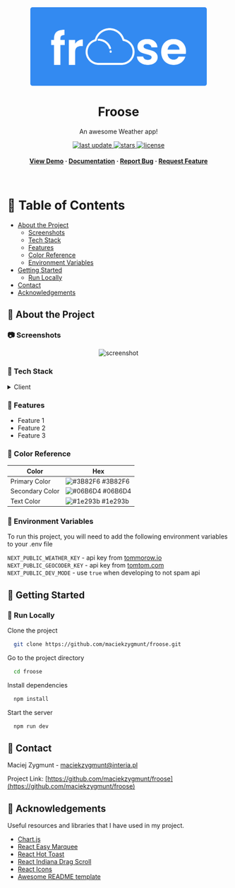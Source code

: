 <div align="center">

  <img src="icons/Froose Logo.png" alt="logo" width="400" height="auto" />
  <h1>Froose</h1>
  
  <p>
    An awesome Weather app! 
  </p>

<p>
  <a href="">
    <img src="https://img.shields.io/github/last-commit/maciekzygmunt/froose" alt="last update" />
  </a>
  <a href="https://github.com/maciekzygmunt/froose/stargazers">
    <img src="https://img.shields.io/github/stars/maciekzygmunt/froose" alt="stars" />
  </a>
  <a href="https://github.com/maciekzygmunt/froose/blob/master/LICENSE">
    <img src="https://img.shields.io/github/license/maciekzygmunt/froose" alt="license" />
  </a>
</p>
   
<h4>
    <a href="https://froose.vercel.app/">View Demo</a>
  <span> · </span>
    <a href="https://github.com/maciekzygmunt/froose">Documentation</a>
  <span> · </span>
    <a href="https://github.com/maciekzygmunt/froose/issues/">Report Bug</a>
  <span> · </span>
    <a href="https://github.com/maciekzygmunt/froose/issues/">Request Feature</a>
  </h4>
</div>

<br />

<!-- Table of Contents -->

# :notebook_with_decorative_cover: Table of Contents

- [About the Project](#star2-about-the-project)
  - [Screenshots](#camera-screenshots)
  - [Tech Stack](#space_invader-tech-stack)
  - [Features](#dart-features)
  - [Color Reference](#art-color-reference)
  - [Environment Variables](#key-environment-variables)
- [Getting Started](#toolbox-getting-started)
  - [Run Locally](#running-run-locally)
- [Contact](#handshake-contact)
- [Acknowledgements](#gem-acknowledgements)

<!-- About the Project -->

## :star2: About the Project

<!-- Screenshots -->

### :camera: Screenshots

<div align="center"> 
  <img src="https://placehold.co/600x400?text=Your+Screenshot+here" alt="screenshot" />
</div>

<!-- TechStack -->

### :space_invader: Tech Stack

<details>
  <summary>Client</summary>
  <ul>
    <li><a href="https://www.typescriptlang.org/">Typescript</a></li>
    <li><a href="https://nextjs.org/">Next.js</a></li>
    <li><a href="https://tailwindcss.com/">TailwindCSS</a></li>
  </ul>
</details>

<!-- Features -->

### :dart: Features

- Feature 1
- Feature 2
- Feature 3

<!-- Color Reference -->

### :art: Color Reference

| Color           | Hex                                                              |
| --------------- | ---------------------------------------------------------------- |
| Primary Color   | ![#3B82F6](https://via.placeholder.com/15/3B82F6/3B82F6.png) #3B82F6 |
| Secondary Color | ![#06B6D4](https://via.placeholder.com/15/06B6D4/06B6D4.png) #06B6D4 |
| Text Color      | ![#1e293b](https://via.placeholder.com/15/1e293b/1e293b.png) #1e293b |

<!-- Env Variables -->

### :key: Environment Variables

To run this project, you will need to add the following environment variables to your .env file

`NEXT_PUBLIC_WEATHER_KEY` - api key from [tommorow.io](https://www.tomorrow.io/)  
`NEXT_PUBLIC_GEOCODER_KEY` - api key from [tomtom.com](https://developer.tomtom.com/)  
`NEXT_PUBLIC_DEV_MODE` - use `true` when developing to not spam api

<!-- Getting Started -->

## :toolbox: Getting Started

<!-- Prerequisites -->

### :running: Run Locally

Clone the project

```bash
  git clone https://github.com/maciekzygmunt/froose.git
```

Go to the project directory

```bash
  cd froose
```

Install dependencies

```bash
  npm install
```

Start the server

```bash
  npm run dev
```

<!-- Contact -->

## :handshake: Contact

Maciej Zygmunt - maciekzygmunt@interia.pl

Project Link: [https://github.com/maciekzygmunt/froose](https://github.com/maciekzygmunt/froose)

<!-- Acknowledgments -->

## :gem: Acknowledgements

Useful resources and libraries that I have used in my project.

- [Chart.js](https://www.chartjs.org/)
- [React Easy Marquee](https://github.com/jagnani73/react-easy-marquee)
- [React Hot Toast](https://react-hot-toast.com/)
- [React Indiana Drag Scroll](https://github.com/norserium/react-indiana-drag-scroll)
- [React Icons](https://react-icons.github.io/react-icons/)
- [Awesome README template](https://github.com/Louis3797/awesome-readme-template)
